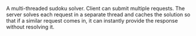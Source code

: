 A multi-threaded sudoku solver. Client can submit multiple requests. The server solves each request in a separate thread and caches the solution so that if a similar request comes in, it can instantly provide the response without resolving it.
